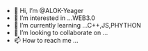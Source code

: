 - 👋 Hi, I’m @ALOK-Yeager
- 👀 I’m interested in ...WEB3.0
- 🌱 I’m currently learning ...C++,JS,PHYTHON
- 💞️ I’m looking to collaborate on ...
- 📫 How to reach me ...

<!---
ALOK-Yeager/ALOK-Yeager is a ✨ special ✨ repository because its `README.md` (this file) appears on your GitHub profile.
You can click the Preview link to take a look at your changes.
--->
